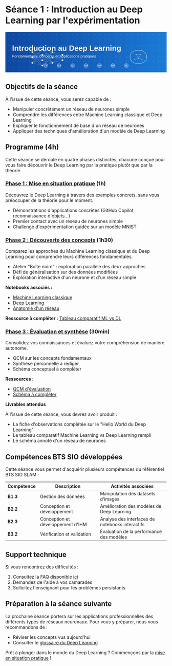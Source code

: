 # Séance 1 : Introduction au Deep Learning par l'expérimentation

![Introduction au Deep Learning](../images/banner-intro-dl.svg)

## Objectifs de la séance

À l'issue de cette séance, vous serez capable de :

- Manipuler concrètement un réseau de neurones simple
- Comprendre les différences entre Machine Learning classique et Deep Learning
- Expliquer le fonctionnement de base d'un réseau de neurones
- Appliquer des techniques d'amélioration d'un modèle de Deep Learning

## Programme (4h)

Cette séance se déroule en quatre phases distinctes, chacune conçue pour vous faire découvrir le Deep Learning par la pratique plutôt que par la théorie.

### [Phase 1 : Mise en situation pratique](partie1-mise-en-situation/partie1-mise-en-situation.md) (1h)

Découvrez le Deep Learning à travers des exemples concrets, sans vous préoccuper de la théorie pour le moment.

- Démonstrations d'applications concrètes (GitHub Copilot, reconnaissance d'objets...)
- Premier contact avec un réseau de neurones simple
- Challenge d'expérimentation guidée sur un modèle MNIST


### [Phase 2 : Découverte des concepts](partie2-decouverte-concepts.md) (1h30)

Comparez les approches du Machine Learning classique et du Deep Learning pour comprendre leurs différences fondamentales.

- Atelier "Boîte noire" : exploration parallèle des deux approches
- Défi de généralisation sur des données modifiées
- Exploration interactive d'un neurone et d'un réseau simple

**Notebooks associés :**
- [Machine Learning classique](notebooks/machine-learning-classique.ipynb)
- [Deep Learning](notebooks/deep-learning.ipynb)
- [Anatomie d'un réseau](notebooks/anatomie-reseau.ipynb)

**Ressource à compléter :** [Tableau comparatif ML vs DL](ressources/comparaison-ml-dl.md)

### [Phase 3 : Évaluation et synthèse](partie4-evaluation.md) (30min)

Consolidez vos connaissances et évaluez votre compréhension de manière autonome.

- QCM sur les concepts fondamentaux
- Synthèse personnelle à rédiger
- Schéma conceptuel à compléter

**Ressources :**
- [QCM d'évaluation](ressources/qcm-evaluation.md)
- [Schéma à compléter](ressources/schema-a-completer.md)


**Livrables attendus**

À l'issue de cette séance, vous devrez avoir produit :

- La fiche d'observations complétée sur le "Hello World du Deep Learning"
- Le tableau comparatif Machine Learning vs Deep Learning rempli
- Le schéma annoté d'un réseau de neurones



## Compétences BTS SIO développées

Cette séance vous permet d'acquérir plusieurs compétences du référentiel BTS SIO SLAM :

| Compétence | Description | Activités associées |
|------------|-------------|---------------------|
| **B1.3** | Gestion des données | Manipulation des datasets d'images |
| **B2.2** | Conception et développement | Amélioration des modèles de Deep Learning |
| **B2.3** | Conception et développement d'IHM | Analyse des interfaces de notebooks interactifs |
| **B3.2** | Vérification et validation | Évaluation de la performance des modèles |



## Support technique

Si vous rencontrez des difficultés :

1. Consultez la FAQ disponible [ici](https://colab.research.google.com/notebooks/basic_features_overview.ipynb)
2. Demandez de l'aide à vos camarades
3. Sollicitez l'enseignant pour les problèmes persistants

## Préparation à la séance suivante

La prochaine séance portera sur les applications professionnelles des différents types de réseaux neuronaux. Pour vous y préparer, nous vous recommandons de :

- Réviser les concepts vus aujourd'hui
- Consulter le [glossaire du Deep Learning](../ressources/glossaire-dl.md)

Prêt à plonger dans le monde du Deep Learning ? Commençons par la [mise en situation pratique](partie1-mise-en-situation/partie1-mise-en-situation.md) !